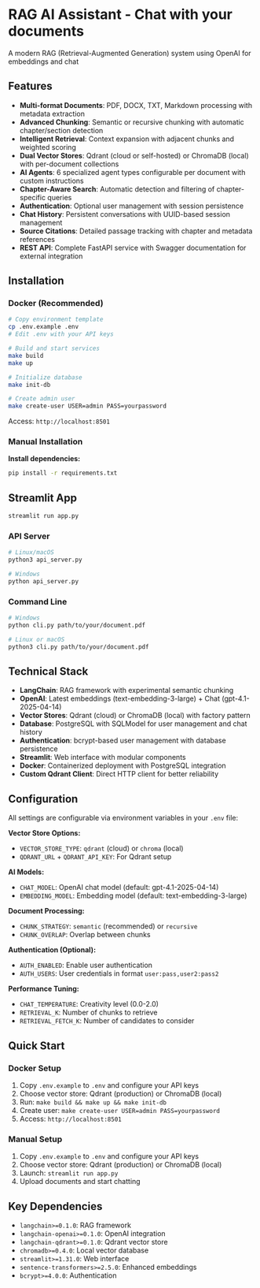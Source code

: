 # RAG AI Assistant - Chat with your documents

A modern RAG (Retrieval-Augmented Generation) system using OpenAI for embeddings and chat

## Features

- **Multi-format Documents**: PDF, DOCX, TXT, Markdown processing with metadata extraction
- **Advanced Chunking**: Semantic or recursive chunking with automatic chapter/section detection
- **Intelligent Retrieval**: Context expansion with adjacent chunks and weighted scoring
- **Dual Vector Stores**: Qdrant (cloud or self-hosted) or ChromaDB (local) with per-document collections
- **AI Agents**: 6 specialized agent types configurable per document with custom instructions
- **Chapter-Aware Search**: Automatic detection and filtering of chapter-specific queries
- **Authentication**: Optional user management with session persistence
- **Chat History**: Persistent conversations with UUID-based session management
- **Source Citations**: Detailed passage tracking with chapter and metadata references
- **REST API**: Complete FastAPI service with Swagger documentation for external integration

## Installation

### Docker (Recommended)

```bash
# Copy environment template
cp .env.example .env
# Edit .env with your API keys

# Build and start services
make build
make up

# Initialize database
make init-db

# Create admin user
make create-user USER=admin PASS=yourpassword
```

Access: `http://localhost:8501`

### Manual Installation

**Install dependencies:**

```bash
pip install -r requirements.txt
```

## Streamlit App

```bash
streamlit run app.py
```

### API Server

```bash
# Linux/macOS
python3 api_server.py

# Windows
python api_server.py
```

### Command Line

```bash
# Windows
python cli.py path/to/your/document.pdf

# Linux or macOS
python3 cli.py path/to/your/document.pdf
```

## Technical Stack

- **LangChain**: RAG framework with experimental semantic chunking
- **OpenAI**: Latest embeddings (text-embedding-3-large) + Chat (gpt-4.1-2025-04-14)
- **Vector Stores**: Qdrant (cloud) or ChromaDB (local) with factory pattern
- **Database**: PostgreSQL with SQLModel for user management and chat history
- **Authentication**: bcrypt-based user management with database persistence
- **Streamlit**: Web interface with modular components
- **Docker**: Containerized deployment with PostgreSQL integration
- **Custom Qdrant Client**: Direct HTTP client for better reliability

## Configuration

All settings are configurable via environment variables in your `.env` file:

**Vector Store Options:**

- `VECTOR_STORE_TYPE`: `qdrant` (cloud) or `chroma` (local)
- `QDRANT_URL` + `QDRANT_API_KEY`: For Qdrant setup

**AI Models:**

- `CHAT_MODEL`: OpenAI chat model (default: gpt-4.1-2025-04-14)
- `EMBEDDING_MODEL`: Embedding model (default: text-embedding-3-large)

**Document Processing:**

- `CHUNK_STRATEGY`: `semantic` (recommended) or `recursive`
- `CHUNK_OVERLAP`: Overlap between chunks

**Authentication (Optional):**

- `AUTH_ENABLED`: Enable user authentication
- `AUTH_USERS`: User credentials in format `user:pass,user2:pass2`

**Performance Tuning:**

- `CHAT_TEMPERATURE`: Creativity level (0.0-2.0)
- `RETRIEVAL_K`: Number of chunks to retrieve
- `RETRIEVAL_FETCH_K`: Number of candidates to consider

## Quick Start

### Docker Setup

1. Copy `.env.example` to `.env` and configure your API keys
2. Choose vector store: Qdrant (production) or ChromaDB (local)
3. Run: `make build && make up && make init-db`
4. Create user: `make create-user USER=admin PASS=yourpassword`
5. Access: `http://localhost:8501`

### Manual Setup

1. Copy `.env.example` to `.env` and configure your API keys
2. Choose vector store: Qdrant (production) or ChromaDB (local)
3. Launch: `streamlit run app.py`
4. Upload documents and start chatting

## Key Dependencies

- `langchain>=0.1.0`: RAG framework
- `langchain-openai>=0.1.0`: OpenAI integration
- `langchain-qdrant>=0.1.0`: Qdrant vector store
- `chromadb>=0.4.0`: Local vector database
- `streamlit>=1.31.0`: Web interface
- `sentence-transformers>=2.5.0`: Enhanced embeddings
- `bcrypt>=4.0.0`: Authentication
